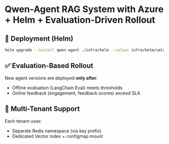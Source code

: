 # Qwen-Agent RAG System with Azure + Helm + Evaluation-Driven Rollout

## 🚀 Deployment (Helm)
```bash
helm upgrade --install qwen-agent ./infra/helm --values infra/helm/values.yaml --set agent.version=v1.0.1
```

## ✅ Evaluation-Based Rollout
New agent versions are deployed **only after**:
- Offline evaluation (LangChain Eval) meets thresholds
- Online feedback (engagement, feedback scores) exceed SLA

## 🧠 Multi-Tenant Support
Each tenant uses:
- Separate Redis namespace (via key prefix)
- Dedicated Vector index + configmap mount
